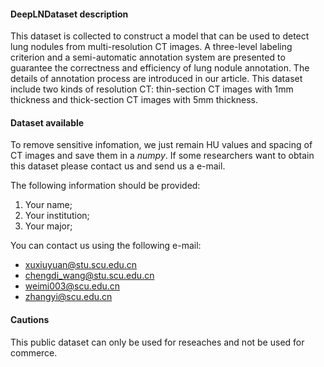 #### DeepLNDataset description
This dataset is collected to construct a model that can be used to detect lung nodules from multi-resolution CT images. A three-level labeling criterion and a semi-automatic annotation system are presented to guarantee the correctness and efficiency of lung nodule annotation. The details of annotation process are introduced in our article. This dataset include two kinds of resolution CT: thin-section CT images with 1mm thickness and thick-section CT images with 5mm thickness.


#### Dataset available
To remove sensitive infomation, we just remain HU values and spacing of CT images
and save them in a *numpy*. If some researchers want to obtain this dataset please
contact us and send us a e-mail.

The following information should be provided:
1. Your name;
2. Your institution;
3. Your major;

You can contact us using the following e-mail:
- xuxiuyuan@stu.scu.edu.cn
- chengdi_wang@stu.scu.edu.cn
- weimi003@scu.edu.cn
- zhangyi@scu.edu.cn

#### Cautions
This public dataset can only be used for reseaches and not be used for commerce.
